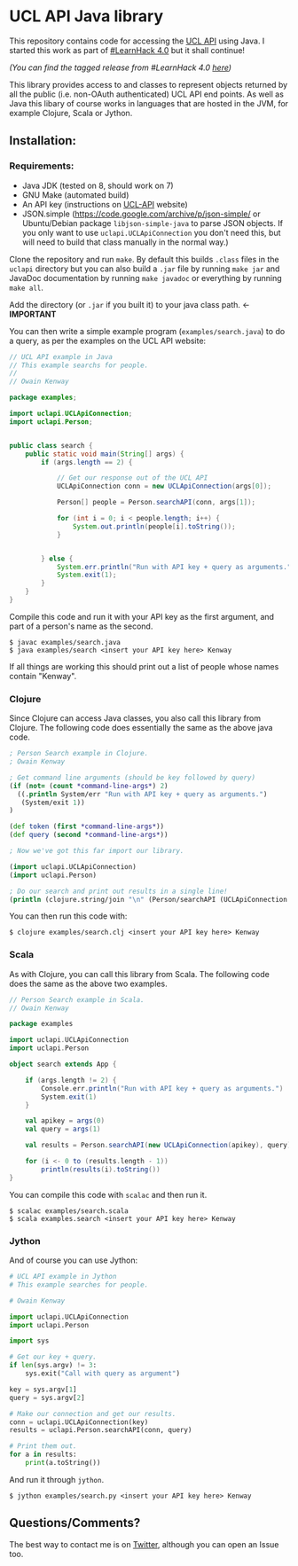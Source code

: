 UCL API Java library
====================

This repository contains code for accessing the [UCL API](https://uclapi.com/) using Java.  I started this work as part of [#LearnHack 4.0](https://sites.google.com/site/ucllearnhack/learnhack) but it shall continue!

*(You can find the tagged release from #LearnHack 4.0 [here](https://github.com/owainkenwayucl/uclapi-java/releases/tag/LearnHack4.0))*

This library provides access to and classes to represent objects returned by all the public (i.e. non-OAuth authenticated) UCL API end points.  As well as Java this libary of course works in languages that are hosted in the JVM, for example Clojure, Scala or Jython.

Installation:
------------

### Requirements:

* Java JDK (tested on 8, should work on 7)
* GNU Make (automated build)
* An API key (instructions on [UCL-API](https://uclapi.com/) website)
* JSON.simple (https://code.google.com/archive/p/json-simple/ or Ubuntu/Debian package `libjson-simple-java` to parse JSON objects.  If you only want to use `uclapi.UCLApiConnection` you don't need this, but will need to build that class manually in the normal way.)

Clone the repository and run `make`.  By default this builds `.class` files in the `uclapi` directory but you can also build a `.jar` file by running `make jar` and JavaDoc documentation by running `make javadoc` or everything by running `make all`.

Add the directory (or `.jar` if you built it) to your java class path. <- **IMPORTANT**

You can then write a simple example program (`examples/search.java`) to do a query, as per the examples on the UCL API website:

```java
// UCL API example in Java
// This example searchs for people.
//
// Owain Kenway

package examples;

import uclapi.UCLApiConnection;
import uclapi.Person;


public class search {
    public static void main(String[] args) {
        if (args.length == 2) {

            // Get our response out of the UCL API
            UCLApiConnection conn = new UCLApiConnection(args[0]);

            Person[] people = Person.searchAPI(conn, args[1]);

            for (int i = 0; i < people.length; i++) {
                System.out.println(people[i].toString());
            }


        } else {
            System.err.println("Run with API key + query as arguments.");
            System.exit(1);
        }
    }
}
```

Compile this code and run it with your API key as the first argument, and part of a person's name as the second.

```none
$ javac examples/search.java
$ java examples/search <insert your API key here> Kenway
```

If all things are working this should print out a list of people whose names contain "Kenway".

### Clojure

Since Clojure can access Java classes, you also call this library from Clojure.  The following code does essentially the same as the above java code.

```clojure
; Person Search example in Clojure.
; Owain Kenway

; Get command line arguments (should be key followed by query)
(if (not= (count *command-line-args*) 2)
  ((.println System/err "Run with API key + query as arguments.")
   (System/exit 1))
)

(def token (first *command-line-args*))
(def query (second *command-line-args*))

; Now we've got this far import our library.

(import uclapi.UCLApiConnection)
(import uclapi.Person)

; Do our search and print out results in a single line!
(println (clojure.string/join "\n" (Person/searchAPI (UCLApiConnection. token) query)))
```

You can then run this code with:

```none
$ clojure examples/search.clj <insert your API key here> Kenway
```

### Scala

As with Clojure, you can call this library from Scala.  The following code does the same as the above two examples.

```scala
// Person Search example in Scala.
// Owain Kenway

package examples

import uclapi.UCLApiConnection
import uclapi.Person

object search extends App {

    if (args.length != 2) {
        Console.err.println("Run with API key + query as arguments.")
        System.exit(1)
    }

    val apikey = args(0)
    val query = args(1)

    val results = Person.searchAPI(new UCLApiConnection(apikey), query)

    for (i <- 0 to (results.length - 1))
        println(results(i).toString())
}
```

You can compile this code with `scalac` and then run it.

```none
$ scalac examples/search.scala
$ scala examples.search <insert your API key here> Kenway
```

### Jython

And of course you can use Jython:

```python
# UCL API example in Jython
# This example searches for people.

# Owain Kenway

import uclapi.UCLApiConnection
import uclapi.Person

import sys

# Get our key + query.
if len(sys.argv) != 3:
	sys.exit("Call with query as argument")

key = sys.argv[1]
query = sys.argv[2]

# Make our connection and get our results.
conn = uclapi.UCLApiConnection(key)
results = uclapi.Person.searchAPI(conn, query)

# Print them out.
for a in results:
	print(a.toString())
```

And run it through `jython`.

```none
$ jython examples/search.py <insert your API key here> Kenway
```

Questions/Comments?
-------------------

The best way to contact me is on [Twitter](https://twitter.com/owainkenway), although you can open an Issue too.